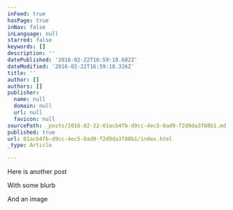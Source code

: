 ```yaml
---
inFeed: true
hasPage: true
inNav: false
inLanguage: null
starred: false
keywords: []
description: ''
datePublished: '2016-02-22T16:59:18.682Z'
dateModified: '2016-02-22T16:59:18.326Z'
title: ''
author: []
authors: []
publisher:
  name: null
  domain: null
  url: null
  favicon: null
sourcePath: _posts/2016-02-22-01acb4fb-d9cc-4ec5-8ad9-f2d9da3f08b1.md
published: true
url: 01acb4fb-d9cc-4ec5-8ad9-f2d9da3f08b1/index.html
_type: Article

---
```

Here is another post

With some blurb

And an image